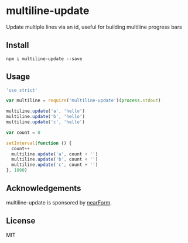# multiline-update

Update multiple lines via an id, useful for building multiline progress bars

## Install

```
npm i multiline-update --save
```

## Usage

```js
'use strict'

var multiline = require('multiline-update')(process.stdout)

multiline.update('a', 'hello')
multiline.update('b', 'hello')
multiline.update('c', 'hello')

var count = 0

setInterval(function () {
  count++
  multiline.update('a', count + '')
  multiline.update('b', count + '')
  multiline.update('c', count + '')
}, 1000)
```

## Acknowledgements

multiline-update is sponsored by [nearForm](http://nearform.com).

## License

MIT

